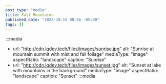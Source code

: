 ```yaml
---
post_type: "media"
title: Fall Mountains
published_date: "2022-10-15 08:56 -05:00"
tags: []
---
```


:::media
- url: "http://cdn.lqdev.tech/files/images/sunrise.jpg"
  alt: "Sunrise at mountain summit with mist and fall foliage"
  mediaType: "image"
  aspectRatio: "landscape"
  caption: "Sunrise"
- url: "http://cdn.lqdev.tech/files/images/sunset.jpg"
  alt: "Sunset at lake with mountains in the background"
  mediaType: "image"
  aspectRatio: "landscape"
  caption: "Sunset"
:::media
